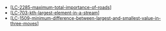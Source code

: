 - [[LC-2285-maximum-total-importance-of-roads]]
- [[LC-703-kth-largest-element-in-a-stream]]
- [[LC-1509-minimum-difference-between-largest-and-smallest-value-in-three-moves]]

[//begin]: # "Autogenerated link references for markdown compatibility"
[LC-2285-maximum-total-importance-of-roads]: <../data structures/graphs/competitive/LC-2285-maximum-total-importance-of-roads> "LC-2285-maximum-total-importance-of-roads"
[LC-703-kth-largest-element-in-a-stream]: <../data structures/trees/competitive/LC-703-kth-largest-element-in-a-stream> "LC-703-kth-largest-element-in-a-stream"
[LC-1509-minimum-difference-between-largest-and-smallest-value-in-three-moves]: <../data structures/arrays_strings_hashes/competitive/LC-1509-minimum-difference-between-largest-and-smallest-value-in-three-moves> "LC-1509-minimum-difference-between-largest-and-smallest-value-in-three-moves"
[//end]: # "Autogenerated link references"